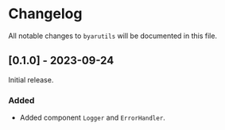 # Changelog

All notable changes to `byarutils` will be documented in this file.

## [0.1.0] - 2023-09-24

Initial release.

### Added

- Added component `Logger` and `ErrorHandler`.
